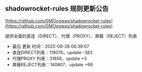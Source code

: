 ## shadowrocket-rules 规则更新公告

[https://github.com/GMOogway/shadowrocket-rules](https://github.com/GMOogway/shadowrocket-rules)

提供全面的直连（DIRECT）、代理（PROXY）、屏蔽（REJECT）列表
- 最后 更新 时间：2025-08-28 06:39:07
- 直连DIRECT列表：119076，update -383
- 代理PROXY 列表：31656，update +3
- 屏蔽REJECT列表：140807，update +69